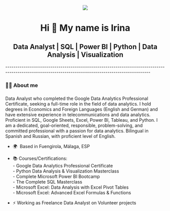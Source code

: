 <p align="center">
 <img src="https://github.com/user-attachments/assets/3b7928de-45dc-4682-b3b1-db8becb59991"/>
</p>

<h1 align="center">Hi 👋 My name is Irina</h1>

<h2 align="center">Data Analyst | SQL | Power BI | Python | Data Analysis | Visualization</h2>
-----------------------------------------------------------------------------------------------------------------------------------------------------

###

<h3 align="left">👩‍💻  About me</h3>

###
Data Analyst who completed the Google Data Analytics Professional Certificate, seeking a full-time role in the field of data analytics. I hold degrees in Economics and Foreign Languages (English and German) and have extensive experience in telecommunications and data analytics. Proficient in SQL, Google Sheets, Excel, Power BI, Tableau, and Python. I am a dedicated, goal-oriented, responsible, problem-solving, and committed professional with a passion for data analytics. Bilingual in Spanish and Russian, with proficient level of English.

*  🌍  Based in Fuengirola, Málaga, ESP
  
*  📚  Courses/Certifications: <br>- Google Data Analytics Professional Certificate <br>- Python Data Analysis & Visualization Masterclass
   <br>- Complete Microsoft Power BI Bootcamp <br>- The Complete SQL Masterclass <br>- Microsoft Excel: Data Analysis with Excel Pivot Tables <br>- Microsoft Excel: Advanced Excel Formulas & Functions
*  ⚡ Working as Freelance Data Analyst on Volunteer projects </p>
